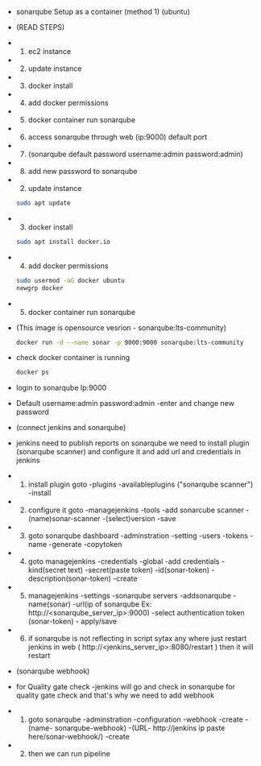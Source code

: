 - sonarqube Setup as a container (method 1) (ubuntu)

- (READ STEPS)

- 1) ec2 instance 
- 2) update instance 
- 3) docker install 
- 4) add docker permissions 
- 5) docker container run sonarqube
- 6) access sonarqube through web (ip:9000) default port  
- 7) (sonarqube default password username:admin password:admin)
- 8) add new password to sonarqube

- 2) update instance
   
   ```bash
   sudo apt update

   ```
- 3) docker install

   ```bash
   sudo apt install docker.io

   ```
- 4) add docker permissions

   ```bash
   sudo usermod -aG docker ubuntu
   newgrp docker

   ```
- 5) docker container run sonarqube 
- (This image is opensource vesrion - sonarqube:lts-community)

   ```bash
   docker run -d --name sonar -p 9000:9000 sonarqube:lts-community

   ```
-  check docker container is running 

   ```bash
   docker ps

   ```
- login to sonarqube Ip:9000 
- Default username:admin password:admin -enter and change new password


- (connect jenkins and sonarqube)
- jenkins need to publish reports on sonarqube we need to install plugin (sonarqube scanner) and configure it and add url and credentials in jenkins 

- 1) install plugin goto -plugins -availableplugins ("sonarqube scanner") -install

- 2) configure it goto -managejenkins -tools -add sonarcube scanner -(name)sonar-scanner -(select)version -save

- 3) goto sonarqube dashboard -adminstration -setting -users -tokens -name -generate -copytoken

- 4) goto managejenkins -credentials -global -add credentials -kind(secret text) -secret(paste token) -id(sonar-token) -description(sonar-token) -create

- 5) managejenkins -settings -sonarqube servers -addsonarqube -name(sonar) -url(ip of sonarqube Ex: http://<sonarqube_server_ip>:9000) -select authentication token (sonar-token) - apply/save

- 6) if sonarqube is not reflecting in script sytax any where just restart jenkins in web ( http://<jenkins_server_ip>:8080/restart ) then it will restart

- (sonarqube webhook)
- for Quality gate check -jenkins will go and check in sonarqube for quality gate check and that's why we need to add webhook
   
- 1) goto sonarqube -adminstration -configuration -webhook -create -(name- sonarqube-webhook) -(URL- http://jenkins ip paste here/sonar-webhook/) -create
- 2) then we can run pipeline
